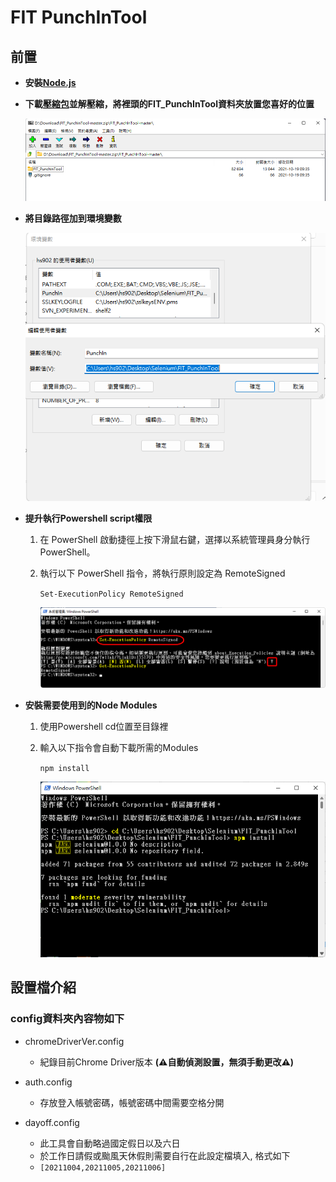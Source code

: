 # FIT PunchInTool
## 前置
* **安裝[Node.js](https://nodejs.org/zh-tw/download/)**

* **下載[壓縮包](https://github.com/hs9021401/FIT_PunchInTool/archive/refs/heads/master.zip)並解壓縮，將裡頭的FIT_PunchInTool資料夾放置您喜好的位置**

  ![Decompress](https://github.com/hs9021401/FIT_PunchInTool/blob/816d6a521495c9bf1060ea3e65453bcd1a242235/images/decompress.png)
* **將目錄路徑加到環境變數**

  ![Setup the environment variable](https://github.com/hs9021401/FIT_PunchInTool/blob/da3fb95024cfec911ec99a169da81cc8749e4e8e/images/environmentVariable.png)
* **提升執行Powershell script權限**
  1. 在 PowerShell 啟動捷徑上按下滑鼠右鍵，選擇以系統管理員身分執行 PowerShell。
  2. 執行以下 PowerShell 指令，將執行原則設定為 RemoteSigned
  
      ``Set-ExecutionPolicy RemoteSigned``
      
      ![Elevated privilege](https://github.com/hs9021401/FIT_PunchInTool/blob/e1292079ed53d6624195f0a59a36fb78df171130/images/ps_permission.png)
* **安裝需要使用到的Node Modules**
  1. 使用Powershell cd位置至目錄裡
  2. 輸入以下指令會自動下載所需的Modules
  
      ``npm install``
    
      ![install modules](https://github.com/hs9021401/FIT_PunchInTool/blob/63bc414f760616923f480746664260f7e861418e/images/install_node_modules.png)
## 設置檔介紹
### config資料夾內容物如下
* chromeDriverVer.config
  * 紀錄目前Chrome Driver版本 **(⚠️自動偵測設置，無須手動更改⚠️)**

* auth.config
  * 存放登入帳號密碼，帳號密碼中間需要空格分開

* dayoff.config
  * 此工具會自動略過國定假日以及六日
  * 於工作日請假或颱風天休假則需要自行在此設定檔填入, 格式如下
  * ``[20211004,20211005,20211006]``
